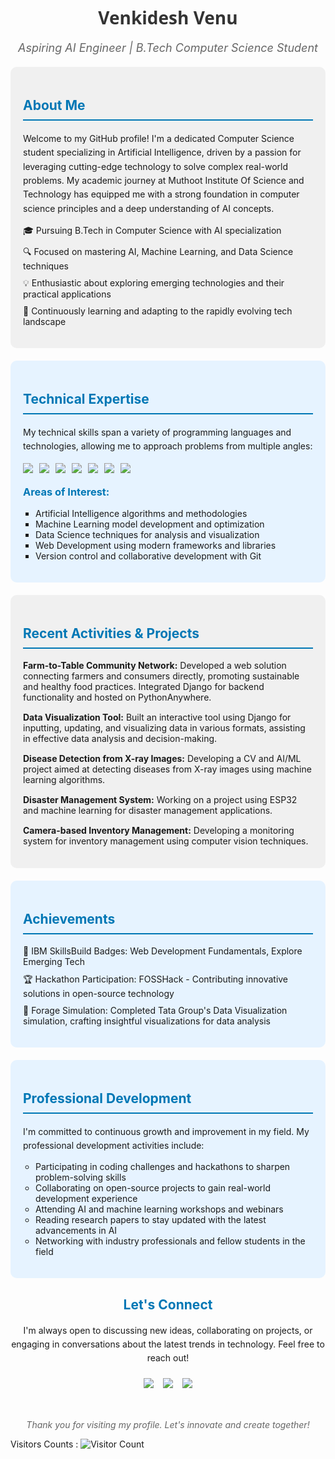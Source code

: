 <div align="center">
  <h1 style="color: #333; font-family: 'Segoe UI', Tahoma, Geneva, Verdana, sans-serif;">Venkidesh Venu</h1>
  <p style="color: #666; font-style: italic; font-size: 18px;">Aspiring AI Engineer | B.Tech Computer Science Student</p>
</div>

<div style="background-color: #f0f0f0; padding: 20px; border-radius: 10px; margin: 20px 0;">
  <h2 style="color: #0077B5; border-bottom: 2px solid #0077B5; padding-bottom: 10px;">About Me</h2>
  <p style="line-height: 1.6;">
    Welcome to my GitHub profile! I'm a dedicated Computer Science student specializing in Artificial Intelligence, driven by a passion for leveraging cutting-edge technology to solve complex real-world problems. My academic journey at Muthoot Institute Of Science and Technology has equipped me with a strong foundation in computer science principles and a deep understanding of AI concepts.
  </p>
  <ul style="list-style-type: none; padding-left: 0;">
    <li style="margin-bottom: 10px;">🎓 Pursuing B.Tech in Computer Science with AI specialization</li>
    <li style="margin-bottom: 10px;">🔍 Focused on mastering AI, Machine Learning, and Data Science techniques</li>
    <li style="margin-bottom: 10px;">💡 Enthusiastic about exploring emerging technologies and their practical applications</li>
    <li style="margin-bottom: 10px;">🌱 Continuously learning and adapting to the rapidly evolving tech landscape</li>
  </ul>
</div>

<div style="background-color: #e6f3ff; padding: 20px; border-radius: 10px; margin: 20px 0;">
  <h2 style="color: #0077B5; border-bottom: 2px solid #0077B5; padding-bottom: 10px;">Technical Expertise</h2>
  <p style="line-height: 1.6;">
    My technical skills span a variety of programming languages and technologies, allowing me to approach problems from multiple angles:
  </p>
  <div style="display: flex; flex-wrap: wrap; gap: 10px; margin-top: 15px;">
    <img src="https://img.shields.io/badge/C-00599C?style=for-the-badge&logo=c&logoColor=white"/>
    <img src="https://img.shields.io/badge/Java-ED8B00?style=for-the-badge&logo=java&logoColor=white"/>
    <img src="https://img.shields.io/badge/C%2B%2B-00599C?style=for-the-badge&logo=c%2B%2B&logoColor=white"/>
    <img src="https://img.shields.io/badge/JavaScript-F7DF1E?style=for-the-badge&logo=javascript&logoColor=black"/>
    <img src="https://img.shields.io/badge/HTML5-E34F26?style=for-the-badge&logo=html5&logoColor=white"/>
    <img src="https://img.shields.io/badge/CSS3-1572B6?style=for-the-badge&logo=css3&logoColor=white"/>
    <img src="https://img.shields.io/badge/Git-F05032?style=for-the-badge&logo=git&logoColor=white"/>
  </div>
  <h3 style="color: #0077B5; margin-top: 20px;">Areas of Interest:</h3>
  <ul style="list-style-type: square; padding-left: 20px;">
    <li>Artificial Intelligence algorithms and methodologies</li>
    <li>Machine Learning model development and optimization</li>
    <li>Data Science techniques for analysis and visualization</li>
    <li>Web Development using modern frameworks and libraries</li>
    <li>Version control and collaborative development with Git</li>
  </ul>
</div>

  <div style="background-color: #f0f0f0; padding: 20px; border-radius: 10px; margin: 20px 0;">
    <h2 style="color: #0077B5; border-bottom: 2px solid #0077B5; padding-bottom: 10px;">Recent Activities & Projects</h2>
    <ul style="list-style-type: none; padding-left: 0;">
      <li style="margin-bottom: 15px;">
        <strong>Farm-to-Table Community Network:</strong> Developed a web solution connecting farmers and consumers directly, promoting sustainable and healthy food practices. Integrated Django for backend functionality and hosted on PythonAnywhere.
      </li>
      <li style="margin-bottom: 15px;">
        <strong>Data Visualization Tool:</strong> Built an interactive tool using Django for inputting, updating, and visualizing data in various formats, assisting in effective data analysis and decision-making.
      </li>
      <li style="margin-bottom: 15px;">
        <strong>Disease Detection from X-ray Images:</strong> Developing a CV and AI/ML project aimed at detecting diseases from X-ray images using machine learning algorithms.
      </li>
      <li style="margin-bottom: 15px;">
        <strong>Disaster Management System:</strong> Working on a project using ESP32 and machine learning for disaster management applications.
      </li>
      <li style="margin-bottom: 15px;">
        <strong>Camera-based Inventory Management:</strong> Developing a monitoring system for inventory management using computer vision techniques.
      </li>
    </ul>
  </div>

  <div style="background-color: #e6f3ff; padding: 20px; border-radius: 10px; margin: 20px 0;">
    <h2 style="color: #0077B5; border-bottom: 2px solid #0077B5; padding-bottom: 10px;">Achievements</h2>
    <ul style="list-style-type: none; padding-left: 0;">
      <li style="margin-bottom: 10px;">🏅 IBM SkillsBuild Badges: Web Development Fundamentals, Explore Emerging Tech</li>
      <li style="margin-bottom: 10px;">🏆 Hackathon Participation: FOSSHack - Contributing innovative solutions in open-source technology</li>
      <li style="margin-bottom: 10px;">🌟 Forage Simulation: Completed Tata Group's Data Visualization simulation, crafting insightful visualizations for data analysis</li>
    </ul>
  </div>

<div style="background-color: #e6f3ff; padding: 20px; border-radius: 10px; margin: 20px 0;">
  <h2 style="color: #0077B5; border-bottom: 2px solid #0077B5; padding-bottom: 10px;">Professional Development</h2>
  <p style="line-height: 1.6;">
    I'm committed to continuous growth and improvement in my field. My professional development activities include:
  </p>
  <ul style="list-style-type: circle; padding-left: 20px;">
    <li>Participating in coding challenges and hackathons to sharpen problem-solving skills</li>
    <li>Collaborating on open-source projects to gain real-world development experience</li>
    <li>Attending AI and machine learning workshops and webinars</li>
    <li>Reading research papers to stay updated with the latest advancements in AI</li>
    <li>Networking with industry professionals and fellow students in the field</li>
  </ul>
</div>

<div style="text-align: center; margin-top: 30px;">
  <h2 style="color: #0077B5;">Let's Connect</h2>
  <p style="line-height: 1.6;">
    I'm always open to discussing new ideas, collaborating on projects, or engaging in conversations about the latest trends in technology. Feel free to reach out!
  </p>
  <div style="display: flex; justify-content: center; gap: 15px; margin-top: 20px;">
    <a href="mailto:venkidesh.venu.04@gmail.com"><img src="https://img.shields.io/badge/Email-D14836?style=for-the-badge&logo=gmail&logoColor=white"/></a>
    <a href="https://www.linkedin.com/in/venkidesh-venu/"><img src="https://img.shields.io/badge/LinkedIn-0077B5?style=for-the-badge&logo=linkedin&logoColor=white"/></a>
    <a href="https://twitter.com/04Venkidesh"><img src="https://img.shields.io/badge/Twitter-1DA1F2?style=for-the-badge&logo=twitter&logoColor=white"/></a>
  </div>
</div>

<footer style="text-align: center; margin-top: 50px; color: #666; font-style: italic;">
  Thank you for visiting my profile. Let's innovate and create together!
</footer>


Visitors Counts : ![Visitor Count](https://profile-counter.glitch.me/venkideshVenu/count.svg)
